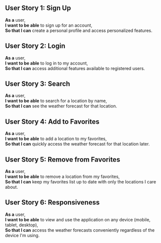 ## User Story 1: Sign Up

**As a** user,\
**I want to be able** to sign up for an account,\
**So that I can** create a personal profile and access personalized features.

## User Story 2: Login

**As a** user,\
**I want to be able** to log in to my account,\
**So that I can** access additional features available to registered users.

## User Story 3: Search

**As a** user,\
**I want to be able** to search for a location by name,\
**So that I can** see the weather forecast for that location.

## User Story 4: Add to Favorites

**As a** user,\
**I want to be able** to add a location to my favorites,\
**So that I can** quickly access the weather forecast for that location later.

## User Story 5: Remove from Favorites

**As a** user,\
**I want to be able** to remove a location from my favorites,\
**So that I can** keep my favorites list up to date with only the locations I care about.

## User Story 6: Responsiveness

**As a** user,\
**I want to be able** to view and use the application on any device (mobile, tablet, desktop),\
**So that I can** access the weather forecasts conveniently regardless of the device I'm using.
